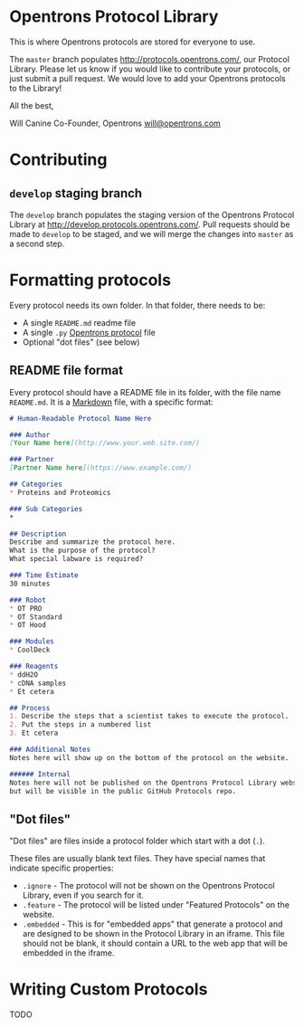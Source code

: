 # Opentrons Protocol Library

This is where Opentrons protocols are stored for everyone to use.

The `master` branch populates http://protocols.opentrons.com/, our Protocol Library. Please let us know if you would like to contribute your protocols, or just submit a pull request. We would love to add your Opentrons protocols to the Library!

All the best,

Will Canine
Co-Founder, Opentrons
will@opentrons.com

# Contributing

## `develop` staging branch

The `develop` branch populates the staging version of the Opentrons Protocol Library at http://develop.protocols.opentrons.com/. Pull requests should be made to `develop` to be staged, and we will merge the changes into `master` as a second step.

# Formatting protocols

Every protocol needs its own folder. In that folder, there needs to be:
* A single `README.md` readme file
* A single `.py` [Opentrons protocol](http://docs.opentrons.com) file
* Optional "dot files" (see below)

## README file format

Every protocol should have a README file in its folder, with the file name `README.md`. It is a [Markdown](https://daringfireball.net/projects/markdown/syntax) file, with a specific format:

```markdown
# Human-Readable Protocol Name Here

### Author
[Your Name here](http://www.your.web.site.com/)

### Partner
[Partner Name here](https://www.example.com/)

## Categories
* Proteins and Proteomics

### Sub Categories
*

## Description
Describe and summarize the protocol here.
What is the purpose of the protocol?
What special labware is required?

### Time Estimate
30 minutes

### Robot
* OT PRO
* OT Standard
* OT Hood

### Modules
* CoolDeck

### Reagents
* ddH2O
* cDNA samples
* Et cetera

## Process
1. Describe the steps that a scientist takes to execute the protocol.
2. Put the steps in a numbered list
3. Et cetera

### Additional Notes
Notes here will show up on the bottom of the protocol on the website.

###### Internal
Notes here will not be published on the Opentrons Protocol Library website,
but will be visible in the public GitHub Protocols repo.
```

## "Dot files"

"Dot files" are files inside a protocol folder which start with a dot (`.`).

These files are usually blank text files. They have special names that indicate specific properties:

* `.ignore` - The protocol will not be shown on the Opentrons Protocol Library, even if you search for it.
* `.feature` - The protocol will be listed under "Featured Protocols" on the website.
* `.embedded` - This is for "embedded apps" that generate a protocol and are designed to be shown in the Protocol Library in an iframe. This file should not be blank, it should contain a URL to the web app that will be embedded in the iframe.

# Writing Custom Protocols

TODO
